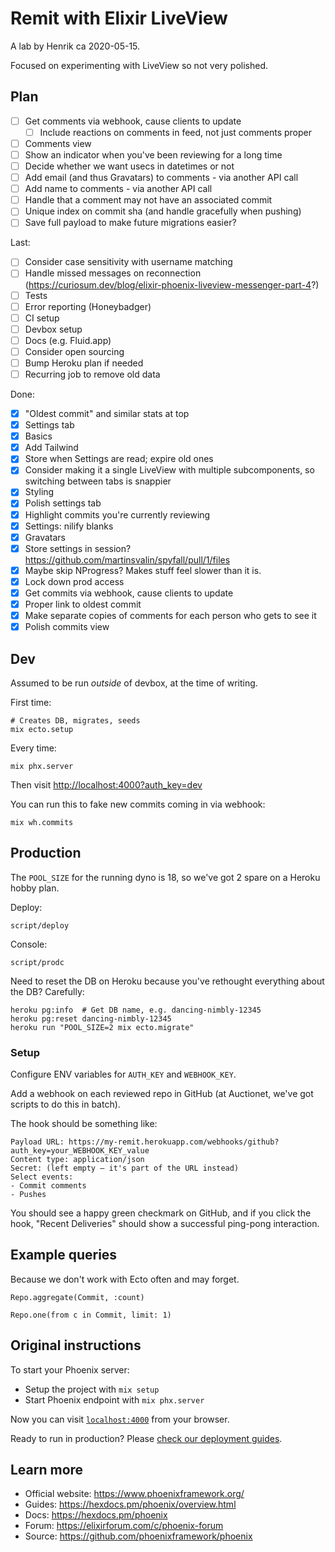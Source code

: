 # Remit with Elixir LiveView

A lab by Henrik ca 2020-05-15.

Focused on experimenting with LiveView so not very polished.

## Plan

- [ ] Get comments via webhook, cause clients to update
  - [ ] Include reactions on comments in feed, not just comments proper
- [ ] Comments view
- [ ] Show an indicator when you've been reviewing for a long time
- [ ] Decide whether we want usecs in datetimes or not
- [ ] Add email (and thus Gravatars) to comments - via another API call
- [ ] Add name to comments - via another API call
- [ ] Handle that a comment may not have an associated commit
- [ ] Unique index on commit sha (and handle gracefully when pushing)
- [ ] Save full payload to make future migrations easier?

Last:
- [ ] Consider case sensitivity with username matching
- [ ] Handle missed messages on reconnection (https://curiosum.dev/blog/elixir-phoenix-liveview-messenger-part-4?)
- [ ] Tests
- [ ] Error reporting (Honeybadger)
- [ ] CI setup
- [ ] Devbox setup
- [ ] Docs (e.g. Fluid.app)
- [ ] Consider open sourcing
- [ ] Bump Heroku plan if needed
- [ ] Recurring job to remove old data

Done:
- [x] "Oldest commit" and similar stats at top
- [x] Settings tab
- [x] Basics
- [x] Add Tailwind
- [x] Store when Settings are read; expire old ones
- [x] Consider making it a single LiveView with multiple subcomponents, so switching between tabs is snappier
- [x] Styling
- [x] Polish settings tab
- [x] Highlight commits you're currently reviewing
- [x] Settings: nilify blanks
- [x] Gravatars
- [x] Store settings in session? https://github.com/martinsvalin/spyfall/pull/1/files
- [x] Maybe skip NProgress? Makes stuff feel slower than it is.
- [x] Lock down prod access
- [x] Get commits via webhook, cause clients to update
- [x] Proper link to oldest commit
- [x] Make separate copies of comments for each person who gets to see it
- [x] Polish commits view

## Dev

Assumed to be run *outside* of devbox, at the time of writing.

First time:

    # Creates DB, migrates, seeds
    mix ecto.setup

Every time:

    mix phx.server

Then visit <http://localhost:4000?auth_key=dev>

You can run this to fake new commits coming in via webhook:

    mix wh.commits

## Production

The `POOL_SIZE` for the running dyno is 18, so we've got 2 spare on a Heroku hobby plan.

Deploy:

    script/deploy

Console:

    script/prodc

Need to reset the DB on Heroku because you've rethought everything about the DB? Carefully:

    heroku pg:info  # Get DB name, e.g. dancing-nimbly-12345
    heroku pg:reset dancing-nimbly-12345
    heroku run "POOL_SIZE=2 mix ecto.migrate"

### Setup

Configure ENV variables for `AUTH_KEY` and `WEBHOOK_KEY`.

Add a webhook on each reviewed repo in GitHub (at Auctionet, we've got scripts to do this in batch).

The hook should be something like:

    Payload URL: https://my-remit.herokuapp.com/webhooks/github?auth_key=your_WEBHOOK_KEY_value
    Content type: application/json
    Secret: (left empty – it's part of the URL instead)
    Select events:
    - Commit comments
    - Pushes

You should see a happy green checkmark on GitHub, and if you click the hook, "Recent Deliveries" should show a successful ping-pong interaction.

## Example queries

Because we don't work with Ecto often and may forget.

    Repo.aggregate(Commit, :count)

    Repo.one(from c in Commit, limit: 1)

## Original instructions

To start your Phoenix server:

  * Setup the project with `mix setup`
  * Start Phoenix endpoint with `mix phx.server`

Now you can visit [`localhost:4000`](http://localhost:4000) from your browser.

Ready to run in production? Please [check our deployment guides](https://hexdocs.pm/phoenix/deployment.html).

## Learn more

  * Official website: https://www.phoenixframework.org/
  * Guides: https://hexdocs.pm/phoenix/overview.html
  * Docs: https://hexdocs.pm/phoenix
  * Forum: https://elixirforum.com/c/phoenix-forum
  * Source: https://github.com/phoenixframework/phoenix
